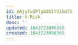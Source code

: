 ```yaml
---
id: AAjyfw2PlgB3SIYUlhmlS
title: X-Risk
desc: ''
updated: 1643723096365
created: 1643723096365
---
```



